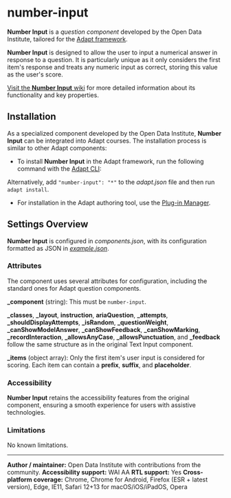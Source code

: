 # number-input

**Number Input** is a *question component* developed by the Open Data Institute, tailored for the [Adapt framework](https://github.com/adaptlearning/adapt_framework).

**Number Input** is designed to allow the user to input a numerical answer in response to a question. It is particularly unique as it only considers the first item's response and treats any numeric input as correct, storing this value as the user's score.

[Visit the **Number Input** wiki](https://github.com/adaptlearning/adapt-textInput/wiki) for more detailed information about its functionality and key properties.

## Installation

As a specialized component developed by the Open Data Institute, **Number Input** can be integrated into Adapt courses. The installation process is similar to other Adapt components:

* To install **Number Input** in the Adapt framework, run the following command with the [Adapt CLI](https://github.com/adaptlearning/adapt-cli):

Alternatively, add `"number-input": "*"` to the *adapt.json* file and then run `adapt install`.

* For installation in the Adapt authoring tool, use the [Plug-in Manager](https://github.com/adaptlearning/adapt_authoring/wiki/Plugin-Manager).

## Settings Overview

**Number Input** is configured in *components.json*, with its configuration formatted as JSON in [*example.json*](https://github.com/adaptlearning/adapt-numberInput/blob/master/example.json).

### Attributes

The component uses several attributes for configuration, including the standard ones for Adapt question components.

**\_component** (string): This must be `number-input`.

**\_classes**, **\_layout**, **instruction**, **ariaQuestion**, **\_attempts**, **\_shouldDisplayAttempts**, **\_isRandom**, **\_questionWeight**, **\_canShowModelAnswer**, **\_canShowFeedback**, **\_canShowMarking**, **\_recordInteraction**, **\_allowsAnyCase**, **\_allowsPunctuation**, and **\_feedback** follow the same structure as in the original Text Input component.

**\_items** (object array): Only the first item's user input is considered for scoring. Each item can contain a **prefix**, **suffix**, and **placeholder**.

### Accessibility
**Number Input** retains the accessibility features from the original component, ensuring a smooth experience for users with assistive technologies.

### Limitations
No known limitations.

---

**Author / maintainer:** Open Data Institute with contributions from the community.
**Accessibility support:** WAI AA
**RTL support:** Yes
**Cross-platform coverage:** Chrome, Chrome for Android, Firefox (ESR + latest version), Edge, IE11, Safari 12+13 for macOS/iOS/iPadOS, Opera
